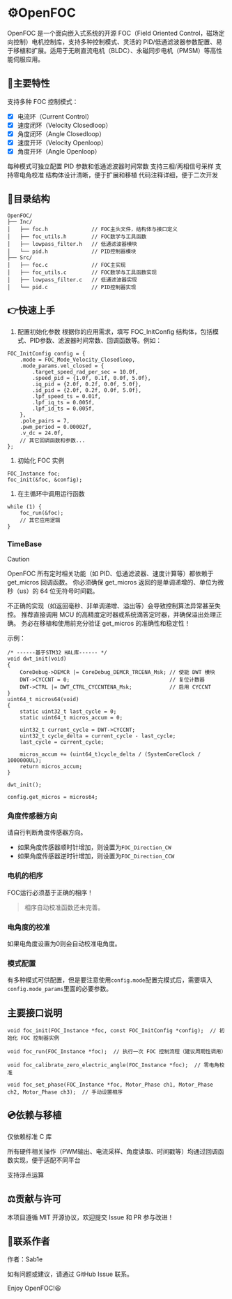 # ⚙OpenFOC

OpenFOC 是一个面向嵌入式系统的开源 FOC（Field Oriented Control，磁场定向控制）电机控制库，支持多种控制模式、灵活的 PID/低通滤波器参数配置、易于移植和扩展。适用于无刷直流电机（BLDC）、永磁同步电机（PMSM）等高性能伺服应用。

## 🔧主要特性
支持多种 FOC 控制模式：
 - [x] 电流环（Current Control）
 - [x] 速度闭环（Velocity Closedloop）
 - [x] 角度闭环（Angle Closedloop）
 - [x] 速度开环（Velocity Openloop）
 - [x] 角度开环（Angle Openloop）

每种模式可独立配置 PID 参数和低通滤波器时间常数
支持三相/两相信号采样
支持零电角校准
结构体设计清晰，便于扩展和移植
代码注释详细，便于二次开发
## 📁目录结构
```
OpenFOC/
├── Inc/
│   ├── foc.h              // FOC主头文件，结构体与接口定义
│   ├── foc_utils.h        // FOC数学与工具函数
│   ├── lowpass_filter.h   // 低通滤波器模块
│   └── pid.h              // PID控制器模块
├── Src/
│   ├── foc.c              // FOC主实现
│   ├── foc_utils.c        // FOC数学与工具函数实现
│   ├── lowpass_filter.c   // 低通滤波器实现
│   └── pid.c              // PID控制器实现
```
## 👉快速上手
1. 配置初始化参数
根据你的应用需求，填写 FOC_InitConfig 结构体，包括模式、PID参数、滤波器时间常数、回调函数等。例如：
```
FOC_InitConfig config = {
    .mode = FOC_Mode_Velocity_Closedloop,
    .mode_params.vel_closed = {
        .target_speed_rad_per_sec = 10.0f,
        .speed_pid = {1.0f, 0.1f, 0.0f, 5.0f},
        .iq_pid = {2.0f, 0.2f, 0.0f, 5.0f},
        .id_pid = {2.0f, 0.2f, 0.0f, 5.0f},
        .lpf_speed_ts = 0.01f,
        .lpf_iq_ts = 0.005f,
        .lpf_id_ts = 0.005f,
    },
    .pole_pairs = 7,
    .pwm_period = 0.00002f,
    .v_dc = 24.0f,
    // 其它回调函数和参数...
};
```
1. 初始化 FOC 实例
```
FOC_Instance foc;
foc_init(&foc, &config);
```
1. 在主循环中调用运行函数
```
while (1) {
    foc_run(&foc);
    // 其它应用逻辑
}
```

### TimeBase
> [!CAUTION]
> OpenFOC 所有定时相关功能（如 PID、低通滤波器、速度计算等）都依赖于 get_micros 回调函数。
> 你必须确保 get_micros 返回的是单调递增的、单位为微秒（us）的 64 位无符号时间戳。
>
> 不正确的实现（如返回毫秒、非单调递增、溢出等）会导致控制算法异常甚至失控。
> 推荐直接调用 MCU 的高精度定时器或系统滴答定时器，并确保溢出处理正确。
> 务必在移植和使用前充分验证 get_micros 的准确性和稳定性！

示例：
```
/* ------基于STM32 HAL库------ */
void dwt_init(void)
{
    CoreDebug->DEMCR |= CoreDebug_DEMCR_TRCENA_Msk; // 使能 DWT 模块
    DWT->CYCCNT = 0;                                // 复位计数器
    DWT->CTRL |= DWT_CTRL_CYCCNTENA_Msk;            // 启用 CYCCNT
}
uint64_t micros64(void)
{
    static uint32_t last_cycle = 0;
    static uint64_t micros_accum = 0;

    uint32_t current_cycle = DWT->CYCCNT;
    uint32_t cycle_delta = current_cycle - last_cycle;
    last_cycle = current_cycle;

    micros_accum += (uint64_t)cycle_delta / (SystemCoreClock / 1000000UL);
    return micros_accum;
}

dwt_init();

config.get_micros = micros64;
```

### 角度传感器方向

请自行判断角度传感器方向。

 - 如果角度传感器顺时针增加，则设置为`FOC_Direction_CW`
 - 如果角度传感器逆时针增加，则设置为`FOC_Direction_CCW`

### 电机的相序

FOC运行必须基于正确的相序！

> 相序自动校准函数还未完善。

### 电角度的校准

如果电角度设置为0则会自动校准电角度。

### 模式配置

有多种模式可供配置，但是要注意使用`config.mode`配置完模式后，需要填入`config.mode_params`里面的必要参数。

## 主要接口说明
```
void foc_init(FOC_Instance *foc, const FOC_InitConfig *config);  // 初始化 FOC 控制器实例
```

```
void foc_run(FOC_Instance *foc);  // 执行一次 FOC 控制流程（建议周期性调用）
```

```
void foc_calibrate_zero_electric_angle(FOC_Instance *foc);  // 零电角校准
```

```
void foc_set_phase(FOC_Instance *foc, Motor_Phase ch1, Motor_Phase ch2, Motor_Phase ch3);  // 手动设置相序
```

## 💿依赖与移植
仅依赖标准 C 库

所有硬件相关操作（PWM输出、电流采样、角度读取、时间戳等）均通过回调函数实现，便于适配不同平台

支持浮点运算
## ⚖贡献与许可
本项目遵循 MIT 开源协议，欢迎提交 Issue 和 PR 参与改进！

## 📨联系作者
作者：Sab1e

如有问题或建议，请通过 GitHub Issue 联系。

Enjoy OpenFOC!😆
